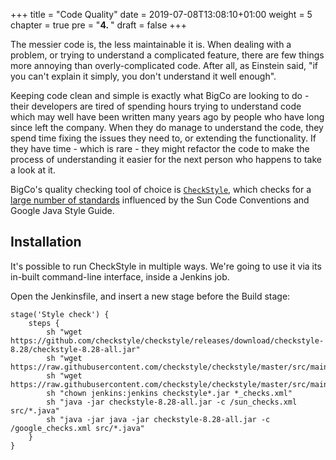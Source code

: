 +++
title = "Code Quality"
date = 2019-07-08T13:08:10+01:00
weight = 5
chapter = true
pre = "<b>4. </b>"
draft = false
+++

The messier code is, the less maintainable it is. When dealing with a problem, or trying to understand a complicated feature, there are few things more annoying than overly-complicated code. After all, as Einstein said, "if you can't explain it simply, you don't understand it well enough".

Keeping code clean and simple is exactly what BigCo are looking to do - their developers are tired of spending hours trying to understand code which may well have been written many years ago by people who have long since left the company. When they do manage to understand the code, they spend time fixing the issues they need to, or extending the functionality. If they have time - which is rare - they might refactor the code to make the process of understanding it easier for the next person who happens to take a look at it.

BigCo's quality checking tool of choice is [`CheckStyle`](https://checkstyle.org), which checks for a [large number of standards](https://checkstyle.org/checks.html) influenced by the Sun Code Conventions and Google Java Style Guide.

## Installation

It's possible to run CheckStyle in multiple ways. We're going to use it via its in-built command-line interface, inside a Jenkins job.

Open the Jenkinsfile, and insert a new stage before the Build stage:

```
stage('Style check') {
    steps {
        sh "wget https://github.com/checkstyle/checkstyle/releases/download/checkstyle-8.28/checkstyle-8.28-all.jar"
        sh "wget https://raw.githubusercontent.com/checkstyle/checkstyle/master/src/main/resources/sun_checks.xml"
        sh "wget https://raw.githubusercontent.com/checkstyle/checkstyle/master/src/main/resources/google_checks.xml"
        sh "chown jenkins:jenkins checkstyle*.jar *_checks.xml"
        sh "java -jar checkstyle-8.28-all.jar -c /sun_checks.xml src/*.java"
        sh "java -jar java -jar checkstyle-8.28-all.jar -c /google_checks.xml src/*.java"
    }
}
```